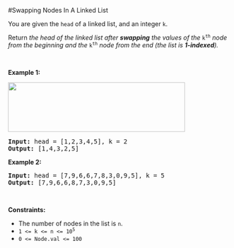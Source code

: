 #Swapping Nodes In A Linked List
<p>You are given the <code>head</code> of a linked list, and an integer <code>k</code>.</p>
<p>Return <em>the head of the linked list after <strong>swapping</strong> the values of the </em><code>k<sup>th</sup></code> <em>node from the beginning and the </em><code>k<sup>th</sup></code> <em>node from the end (the list is <strong>1-indexed</strong>).</em></p>
<p> </p>
<p><strong class="example">Example 1:</strong></p>
<img alt="" src="https://assets.leetcode.com/uploads/2020/09/21/linked1.jpg" style="width:400px;height:112px"/>
<pre><strong>Input:</strong> head = [1,2,3,4,5], k = 2
<strong>Output:</strong> [1,4,3,2,5]
</pre>
<p><strong class="example">Example 2:</strong></p>
<pre><strong>Input:</strong> head = [7,9,6,6,7,8,3,0,9,5], k = 5
<strong>Output:</strong> [7,9,6,6,8,7,3,0,9,5]
</pre>
<p> </p>
<p><strong>Constraints:</strong></p>
<ul>
<li>The number of nodes in the list is <code>n</code>.</li>
<li><code>1 &lt;= k &lt;= n &lt;= 10<sup>5</sup></code></li>
<li><code>0 &lt;= Node.val &lt;= 100</code></li>
</ul>
